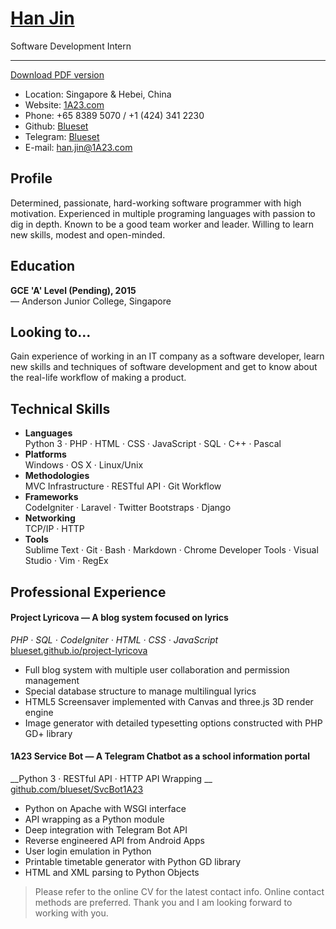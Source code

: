 # [Han Jin](http://cv.1a23.com)
Software Development Intern
<hr>

[Download PDF version](http://cv.1a23.com/Han-Jin_Software-Developement-Intern.pdf)

* Location: Singapore & Hebei, China
* Website: [1A23.com](http://1a23.com)
* Phone: +65 8389 5070 / +1 (424) 341 2230 
* Github: [Blueset](https://github.com/blueset)
* Telegram: [Blueset](http://telegram.me/blueset)
* E-mail: [han.jin@1A23.com](mailto:han.jin@1A23.com)

## Profile
Determined, passionate, hard-working software programmer with high motivation. Experienced in multiple programing languages with passion to dig in depth. Known to be a good team worker and leader. Willing to learn new skills, modest and open-minded.

## Education
__GCE 'A' Level (Pending), 2015__<br>
— Anderson Junior College, Singapore

## Looking to...
Gain experience of working in an IT company as a software developer, learn new skills and techniques of software development and get to know about the real-life workflow of making a product.

## Technical Skills
* __Languages__<br>
Python 3 · PHP · HTML · CSS · JavaScript · SQL · C++ · Pascal
* __Platforms__ <br>
Windows · OS X · Linux/Unix
* __Methodologies__<br>
MVC Infrastructure · RESTful API · Git Workflow
* __Frameworks__<br>
CodeIgniter · Laravel · Twitter Bootstraps · Django
* __Networking__<br>
TCP/IP · HTTP
* __Tools__ <br>
Sublime Text · Git · Bash · Markdown · Chrome Developer Tools · Visual Studio · Vim · RegEx

## Professional Experience
#### Project Lyricova — A blog system focused on lyrics
_PHP · SQL · CodeIgniter · HTML · CSS · JavaScript_<br>
[blueset.github.io/project-lyricova](http://blueset.github.io/project-lyricova)

* Full blog system with multiple user collaboration and permission management
* Special database structure to manage multilingual lyrics
* HTML5 Screensaver implemented with Canvas and three.js 3D render engine
* Image generator with detailed typesetting options constructed with PHP GD+ library

#### 1A23 Service Bot — A Telegram Chatbot as a school information portal
__Python 3 · RESTful API · HTTP API Wrapping __<br>
[github.com/blueset/SvcBot1A23](https://github.com/blueset/SvcBot1A23)

* Python on Apache with WSGI interface
* API wrapping as a Python module
* Deep integration with Telegram Bot API
* Reverse engineered API from Android Apps
* User login emulation in Python
* Printable timetable generator with Python GD library
* HTML and XML parsing to Python Objects


>Please refer to the online CV for the latest contact info. Online contact methods are preferred. 
>Thank you and I am looking forward to working with you.